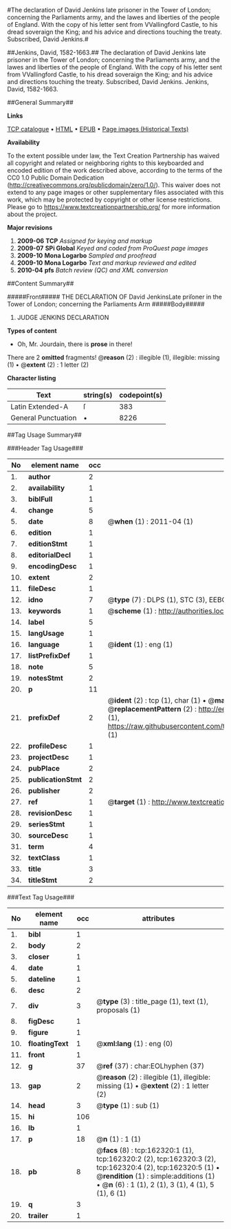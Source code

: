 #The declaration of David Jenkins late prisoner in the Tower of London; concerning the Parliaments army, and the lawes and liberties of the people of England. With the copy of his letter sent from VVallingford Castle, to his dread soveraign the King; and his advice and directions touching the treaty. Subscribed, David Jenkins.#

##Jenkins, David, 1582-1663.##
The declaration of David Jenkins late prisoner in the Tower of London; concerning the Parliaments army, and the lawes and liberties of the people of England. With the copy of his letter sent from VVallingford Castle, to his dread soveraign the King; and his advice and directions touching the treaty. Subscribed, David Jenkins.
Jenkins, David, 1582-1663.

##General Summary##

**Links**

[TCP catalogue](http://www.ota.ox.ac.uk/tcp/)  • 
[HTML](http://tei.it.ox.ac.uk/tcp/Texts-HTML/free/A87/A87527.html)  • 
[EPUB](http://tei.it.ox.ac.uk/tcp/Texts-EPUB/free/A87/A87527.epub) • 
[Page images (Historical Texts)](https://historicaltexts.jisc.ac.uk/eebo-99864722e)

**Availability**

To the extent possible under law, the Text Creation Partnership has waived all copyright and related or neighboring rights to this keyboarded and encoded edition of the work described above, according to the terms of the CC0 1.0 Public Domain Dedication (http://creativecommons.org/publicdomain/zero/1.0/). This waiver does not extend to any page images or other supplementary files associated with this work, which may be protected by copyright or other license restrictions. Please go to https://www.textcreationpartnership.org/ for more information about the project.

**Major revisions**

1. __2009-06__ __TCP__ *Assigned for keying and markup*
1. __2009-07__ __SPi Global__ *Keyed and coded from ProQuest page images*
1. __2009-10__ __Mona Logarbo__ *Sampled and proofread*
1. __2009-10__ __Mona Logarbo__ *Text and markup reviewed and edited*
1. __2010-04__ __pfs__ *Batch review (QC) and XML conversion*

##Content Summary##

#####Front#####
THE DECLARATION OF David JenkinsLate priſoner in the Tower of London; concerning the Parliaments Arm
#####Body#####

1. JUDGE JENKINS DECLARATION

**Types of content**

  * Oh, Mr. Jourdain, there is **prose** in there!

There are 2 **omitted** fragments! 
 @__reason__ (2) : illegible (1), illegible: missing (1)  •  @__extent__ (2) : 1 letter (2)

**Character listing**


|Text|string(s)|codepoint(s)|
|---|---|---|
|Latin Extended-A|ſ|383|
|General Punctuation|•|8226|

##Tag Usage Summary##

###Header Tag Usage###

|No|element name|occ|attributes|
|---|---|---|---|
|1.|__author__|2||
|2.|__availability__|1||
|3.|__biblFull__|1||
|4.|__change__|5||
|5.|__date__|8| @__when__ (1) : 2011-04 (1)|
|6.|__edition__|1||
|7.|__editionStmt__|1||
|8.|__editorialDecl__|1||
|9.|__encodingDesc__|1||
|10.|__extent__|2||
|11.|__fileDesc__|1||
|12.|__idno__|7| @__type__ (7) : DLPS (1), STC (3), EEBO-CITATION (1), PROQUEST (1), VID (1)|
|13.|__keywords__|1| @__scheme__ (1) : http://authorities.loc.gov/ (1)|
|14.|__label__|5||
|15.|__langUsage__|1||
|16.|__language__|1| @__ident__ (1) : eng (1)|
|17.|__listPrefixDef__|1||
|18.|__note__|5||
|19.|__notesStmt__|2||
|20.|__p__|11||
|21.|__prefixDef__|2| @__ident__ (2) : tcp (1), char (1)  •  @__matchPattern__ (2) : ([0-9\-]+):([0-9IVX]+) (1), (.+) (1)  •  @__replacementPattern__ (2) : http://eebo.chadwyck.com/downloadtiff?vid=$1&page=$2 (1), https://raw.githubusercontent.com/textcreationpartnership/Texts/master/tcpchars.xml#$1 (1)|
|22.|__profileDesc__|1||
|23.|__projectDesc__|1||
|24.|__pubPlace__|2||
|25.|__publicationStmt__|2||
|26.|__publisher__|2||
|27.|__ref__|1| @__target__ (1) : http://www.textcreationpartnership.org/docs/. (1)|
|28.|__revisionDesc__|1||
|29.|__seriesStmt__|1||
|30.|__sourceDesc__|1||
|31.|__term__|4||
|32.|__textClass__|1||
|33.|__title__|3||
|34.|__titleStmt__|2||


###Text Tag Usage###

|No|element name|occ|attributes|
|---|---|---|---|
|1.|__bibl__|1||
|2.|__body__|2||
|3.|__closer__|1||
|4.|__date__|1||
|5.|__dateline__|1||
|6.|__desc__|2||
|7.|__div__|3| @__type__ (3) : title_page (1), text (1), proposals (1)|
|8.|__figDesc__|1||
|9.|__figure__|1||
|10.|__floatingText__|1| @__xml:lang__ (1) : eng (0)|
|11.|__front__|1||
|12.|__g__|37| @__ref__ (37) : char:EOLhyphen (37)|
|13.|__gap__|2| @__reason__ (2) : illegible (1), illegible: missing (1)  •  @__extent__ (2) : 1 letter (2)|
|14.|__head__|3| @__type__ (1) : sub (1)|
|15.|__hi__|106||
|16.|__lb__|1||
|17.|__p__|18| @__n__ (1) : 1 (1)|
|18.|__pb__|8| @__facs__ (8) : tcp:162320:1 (1), tcp:162320:2 (2), tcp:162320:3 (2), tcp:162320:4 (2), tcp:162320:5 (1)  •  @__rendition__ (1) : simple:additions (1)  •  @__n__ (6) : 1 (1), 2 (1), 3 (1), 4 (1), 5 (1), 6 (1)|
|19.|__q__|3||
|20.|__trailer__|1||
